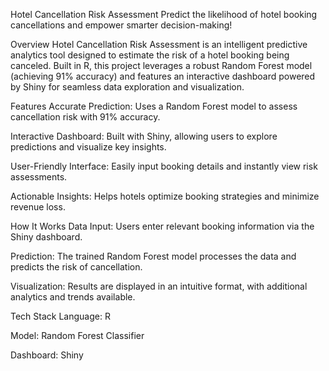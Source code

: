 Hotel Cancellation Risk Assessment
Predict the likelihood of hotel booking cancellations and empower smarter decision-making!

Overview
Hotel Cancellation Risk Assessment is an intelligent predictive analytics tool designed to estimate the risk of a hotel booking being canceled. Built in R, this project leverages a robust Random Forest model (achieving 91% accuracy) and features an interactive dashboard powered by Shiny for seamless data exploration and visualization.

Features
Accurate Prediction: Uses a Random Forest model to assess cancellation risk with 91% accuracy.

Interactive Dashboard: Built with Shiny, allowing users to explore predictions and visualize key insights.

User-Friendly Interface: Easily input booking details and instantly view risk assessments.

Actionable Insights: Helps hotels optimize booking strategies and minimize revenue loss.

How It Works
Data Input: Users enter relevant booking information via the Shiny dashboard.

Prediction: The trained Random Forest model processes the data and predicts the risk of cancellation.

Visualization: Results are displayed in an intuitive format, with additional analytics and trends available.

Tech Stack
Language: R

Model: Random Forest Classifier

Dashboard: Shiny
